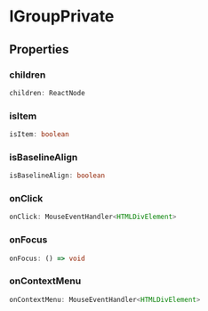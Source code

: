 # IGroupPrivate

## Properties

### children

```ts
children: ReactNode
```

### isItem

```ts
isItem: boolean
```

### isBaselineAlign

```ts
isBaselineAlign: boolean
```

### onClick

```ts
onClick: MouseEventHandler<HTMLDivElement>
```

### onFocus

```ts
onFocus: () => void
```

### onContextMenu

```ts
onContextMenu: MouseEventHandler<HTMLDivElement>
```
